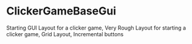 # ClickerGameBaseGui
Starting GUI Layout for a clicker game,
Very Rough Layout for starting a clicker game,
Grid Layout, 
Incremental buttons
